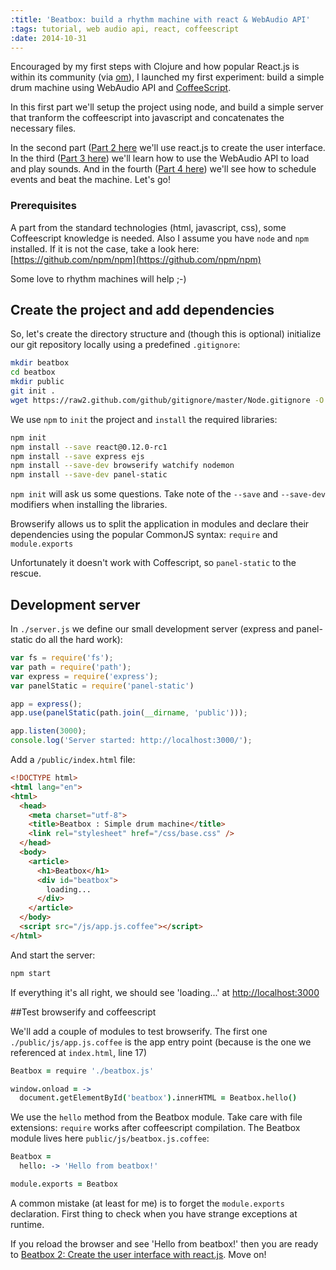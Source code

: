 ```yaml
---
:title: 'Beatbox: build a rhythm machine with react & WebAudio API'
:tags: tutorial, web audio api, react, coffeescript
:date: 2014-10-31
---
```


Encouraged by my first steps with Clojure and how popular React.js is within its community (via [om](https://github.com/swannodette/om)), I launched my first experiment: build a simple drum machine using WebAudio API and [CoffeeScript](http://coffeescript.org).

In this first part we'll setup the project using node, and build a simple server that tranform the coffeescript into javascript and concatenates the necessary files.

In the second part ([Part 2 here](/2014/11/02/beatbox-2-create-the-user-interface-with-react-js.html) we'll use react.js to create the user interface. In the third ([Part 3 here]()) we'll learn how to use the WebAudio API to load and play sounds. And in the fourth ([Part 4 here]()) we'll see how to schedule events and beat the machine. Let's go!

### Prerequisites

A part from the standard technologies (html, javascript, css), some Coffeescript knowledge is needed. Also I assume you have `node` and `npm` installed. If it is not the case, take a look here: [https://github.com/npm/npm](https://github.com/npm/npm)

Some love to rhythm machines will help ;-)


## Create the project and add dependencies

So, let's create the directory structure and (though this is optional)
initialize our git repository locally using a predefined `.gitignore`:

~~~bash
mkdir beatbox
cd beatbox
mkdir public
git init .
wget https://raw2.github.com/github/gitignore/master/Node.gitignore -O .gitignore
~~~

We use `npm` to `init` the project and `install` the required libraries:

~~~ bash
npm init
npm install --save react@0.12.0-rc1
npm install --save express ejs
npm install --save-dev browserify watchify nodemon
npm install --save-dev panel-static
~~~

`npm init` will ask us some questions. Take note of the `--save` and `--save-dev` modifiers when installing the libraries.

Browserify allows us to split the application in modules and declare their dependencies using the popular CommonJS syntax: `require` and `module.exports`

Unfortunately it doesn't work with Coffescript, so `panel-static` to the rescue.

## Development server

In `./server.js` we define our small development server (express and
  panel-static do all the hard work):

~~~javascript
var fs = require('fs');
var path = require('path');
var express = require('express');
var panelStatic = require('panel-static')

app = express();
app.use(panelStatic(path.join(__dirname, 'public')));

app.listen(3000);
console.log('Server started: http://localhost:3000/');
~~~

Add a `/public/index.html` file:

~~~html
<!DOCTYPE html>
<html lang="en">
<html>
  <head>
    <meta charset="utf-8">
    <title>Beatbox : Simple drum machine</title>
    <link rel="stylesheet" href="/css/base.css" />
  </head>
  <body>
    <article>
      <h1>Beatbox</h1>
      <div id="beatbox">
        loading...
      </div>
    </article>
  </body>
  <script src="/js/app.js.coffee"></script>
</html>
~~~

And start the server:

~~~bash
npm start
~~~

If everything it's all right, we should see 'loading...' at
[http://localhost:3000](http://localhost:3000)

##Test browserify and coffeescript

We'll add a couple of modules to test browserify. The first one `./public/js/app.js.coffee` is the app entry point (because is the one we referenced at `index.html`, line 17)

~~~coffeescript
Beatbox = require './beatbox.js'

window.onload = ->
  document.getElementById('beatbox').innerHTML = Beatbox.hello()
~~~

We use the `hello` method from the Beatbox module. Take care with file
extensions: `require` works after coffeescript compilation. The Beatbox
module lives here `public/js/beatbox.js.coffee`:

~~~coffeescript
Beatbox =
  hello: -> 'Hello from beatbox!'

module.exports = Beatbox
~~~

A common mistake (at least for me) is to forget the `module.exports`
declaration. First thing to check when you have strange exceptions at runtime.

If you reload the browser and see 'Hello from beatbox!' then you are ready to
[Beatbox 2: Create the user interface with react.js](/2014/11/02/beatbox-2-create-the-user-interface-with-react-js.html). Move on!
